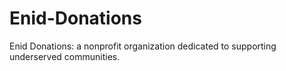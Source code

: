 # Enid-Donations
Enid Donations: a nonprofit organization dedicated to supporting underserved communities.
